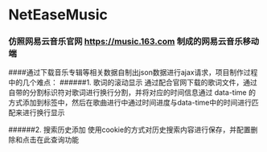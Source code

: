 # NetEaseMusic
### 仿照网易云音乐官网 https://music.163.com 制成的网易云音乐移动端

####通过下载音乐专辑等相关数据自制出json数据进行ajax请求，项目制作过程中的几个难点：
######1. 歌词的滚动显示
通过配合官网下载的歌词文件，通过自带的分割标识符对歌词进行换行分割，并将对应的时间信息通过 data-time 的方式添加到标签中，然后在歌曲进行中通过时间进度与data-time中的时间进行匹配来进行换行显示

######2. 搜索历史添加
使用cookie的方式对历史搜索内容进行保存，并配置删除和点击在此查询功能

